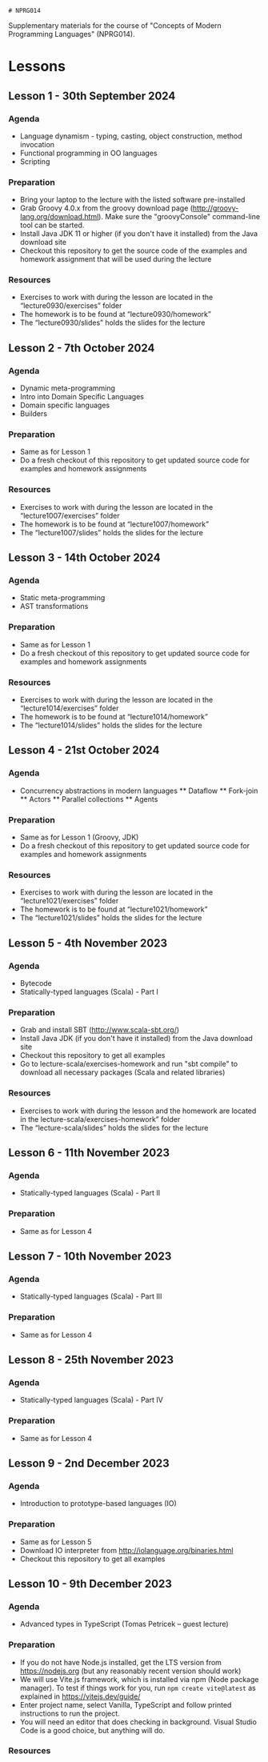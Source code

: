 	# NPRG014
Supplementary materials for the course of "Concepts of Modern Programming Languages" (NPRG014).

# Lessons

## Lesson 1 - 30th September 2024
### Agenda
* Language dynamism - typing, casting, object construction, method invocation
* Functional programming in OO languages
* Scripting

### Preparation
* Bring your laptop to the lecture with the listed software pre-installed
* Grab Groovy 4.0.x from the groovy download page (http://groovy-lang.org/download.html). Make sure the "groovyConsole" command-line tool can be started.
* Install Java JDK 11 or higher (if you don't have it installed) from the Java download site
* Checkout this repository to get the source code of the examples and homework assignment that will be used during the lecture

### Resources
* Exercises to work with during the lesson are located in the “lecture0930/exercises” folder
* The homework is to be found at “lecture0930/homework”
* The “lecture0930/slides” holds the slides for the lecture

## Lesson 2 - 7th October 2024
### Agenda

* Dynamic meta-programming
* Intro into Domain Specific Languages
* Domain specific languages
* Builders

### Preparation
* Same as for Lesson 1
* Do a fresh checkout of this repository to get updated source code for examples and homework assignments

### Resources
* Exercises to work with during the lesson are located in the “lecture1007/exercises” folder
* The homework is to be found at “lecture1007/homework”
* The “lecture1007/slides” holds the slides for the lecture

## Lesson 3 - 14th October 2024
### Agenda

* Static meta-programming
* AST transformations

### Preparation
* Same as for Lesson 1
* Do a fresh checkout of this repository to get updated source code for examples and homework assignments

### Resources
* Exercises to work with during the lesson are located in the “lecture1014/exercises” folder
* The homework is to be found at “lecture1014/homework”
* The “lecture1014/slides” holds the slides for the lecture

## Lesson 4 - 21st October 2024
### Agenda

* Concurrency abstractions in modern languages
** Dataflow
** Fork-join
** Actors
** Parallel collections
** Agents

### Preparation
* Same as for Lesson 1 (Groovy, JDK)
* Do a fresh checkout of this repository to get updated source code for examples and homework assignments

### Resources
* Exercises to work with during the lesson are located in the “lecture1021/exercises” folder
* The homework is to be found at “lecture1021/homework”
* The “lecture1021/slides” holds the slides for the lecture

## Lesson 5 - 4th November 2023
### Agenda
* Bytecode
* Statically-typed languages (Scala) - Part I

### Preparation
* Grab and install SBT (http://www.scala-sbt.org/)
* Install Java JDK (if you don't have it installed) from the Java download site
* Checkout this repository to get all examples
* Go to lecture-scala/exercises-homework and run "sbt compile" to download all necessary packages (Scala and related libraries)

### Resources
* Exercises to work with during the lesson and the homework are located in the lecture-scala/exercises-homework” folder
* The “lecture-scala/slides” holds the slides for the lecture


## Lesson 6 - 11th November 2023
### Agenda
* Statically-typed languages (Scala) - Part II

### Preparation
* Same as for Lesson 4


## Lesson 7 - 10th November 2023
### Agenda
* Statically-typed languages (Scala) - Part III

### Preparation
* Same as for Lesson 4

## Lesson 8 - 25th November 2023
### Agenda
* Statically-typed languages (Scala) - Part IV

### Preparation
* Same as for Lesson 4


## Lesson 9 - 2nd December 2023
### Agenda
* Introduction to prototype-based languages (IO)

### Preparation
* Same as for Lesson 5
* Download IO interpreter from http://iolanguage.org/binaries.html
* Checkout this repository to get all examples


## Lesson 10 - 9th December 2023
### Agenda
* Advanced types in TypeScript (Tomas Petricek – guest lecture)

### Preparation
* If you do not have Node.js installed, get the LTS version from https://nodejs.org (but any reasonably recent version should work)
* We will use Vite.js framework, which is installed via npm (Node package manager). To test if things work for you, run `npm create vite@latest` as explained in https://vitejs.dev/guide/
* Enter project name, select Vanilla, TypeScript and follow printed instructions to run the project.
* You will need an editor that does checking in background. Visual Studio Code is a good choice, but anything will do. 

### Resources
